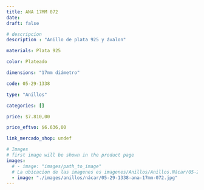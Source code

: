 ```yaml
---
title: ANA 17MM 072
date: 
draft: false

# descripcion
description : "Anillo de plata 925 y ávalon"

materials: Plata 925

color: Plateado

dimensions: "17mm diámetro"

code: 05-29-1338

type: "Anillos"

categories: []

price: $7.810,00

price_eftvo: $6.636,00

link_mercado_shop: undef

# Images
# first image will be shown in the product page
images:
  # - image: "images/path_to_image"
  # La ubicacion de las imagenes es imagenes/Anillos/Anillos.Nácar/05-29-1338-ana-17mm-072
  - image: "./images/anillos/nácar/05-29-1338-ana-17mm-072.jpg"
---
```

